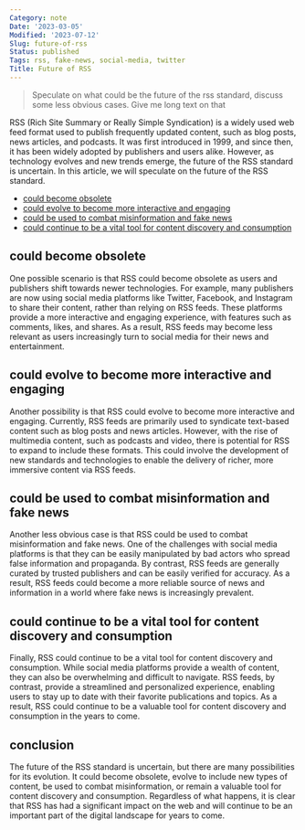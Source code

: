 ```yaml
---
Category: note
Date: '2023-03-05'
Modified: '2023-07-12'
Slug: future-of-rss
Status: published
Tags: rss, fake-news, social-media, twitter
Title: Future of RSS
---
```


> Speculate on what could be the future of the rss standard, discuss some less obvious cases. Give me long text on that

RSS (Rich Site Summary or Really Simple Syndication) is a widely used web feed format used to publish frequently updated content, such as blog posts, news articles, and podcasts. It was first introduced in 1999, and since then, it has been widely adopted by publishers and users alike. However, as technology evolves and new trends emerge, the future of the RSS standard is uncertain. In this article, we will speculate on the future of the RSS standard.

<!-- MarkdownTOC levels="2,3" autolink="true" autoanchor="true" -->

- [could become obsolete](#could-become-obsolete)
- [could evolve to become more interactive and engaging](#could-evolve-to-become-more-interactive-and-engaging)
- [could be used to combat misinformation and fake news](#could-be-used-to-combat-misinformation-and-fake-news)
- [could continue to be a vital tool for content discovery and consumption](#could-continue-to-be-a-vital-tool-for-content-discovery-and-consumption)

<!-- /MarkdownTOC -->

<a id="could-become-obsolete"></a>
## could become obsolete
One possible scenario is that RSS could become obsolete as users and publishers shift towards newer technologies. For example, many publishers are now using social media platforms like Twitter, Facebook, and Instagram to share their content, rather than relying on RSS feeds. These platforms provide a more interactive and engaging experience, with features such as comments, likes, and shares. As a result, RSS feeds may become less relevant as users increasingly turn to social media for their news and entertainment.
<a id="could-evolve-to-become-more-interactive-and-engaging"></a>
## could evolve to become more interactive and engaging
Another possibility is that RSS could evolve to become more interactive and engaging. Currently, RSS feeds are primarily used to syndicate text-based content such as blog posts and news articles. However, with the rise of multimedia content, such as podcasts and video, there is potential for RSS to expand to include these formats. This could involve the development of new standards and technologies to enable the delivery of richer, more immersive content via RSS feeds.
<a id="could-be-used-to-combat-misinformation-and-fake-news"></a>
## could be used to combat misinformation and fake news
Another less obvious case is that RSS could be used to combat misinformation and fake news. One of the challenges with social media platforms is that they can be easily manipulated by bad actors who spread false information and propaganda. By contrast, RSS feeds are generally curated by trusted publishers and can be easily verified for accuracy. As a result, RSS feeds could become a more reliable source of news and information in a world where fake news is increasingly prevalent.
<a id="could-continue-to-be-a-vital-tool-for-content-discovery-and-consumption"></a>
## could continue to be a vital tool for content discovery and consumption
Finally, RSS could continue to be a vital tool for content discovery and consumption. While social media platforms provide a wealth of content, they can also be overwhelming and difficult to navigate. RSS feeds, by contrast, provide a streamlined and personalized experience, enabling users to stay up to date with their favorite publications and topics. As a result, RSS could continue to be a valuable tool for content discovery and consumption in the years to come.

## conclusion
The future of the RSS standard is uncertain, but there are many possibilities for its evolution. It could become obsolete, evolve to include new types of content, be used to combat misinformation, or remain a valuable tool for content discovery and consumption. Regardless of what happens, it is clear that RSS has had a significant impact on the web and will continue to be an important part of the digital landscape for years to come.
